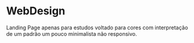 # WebDesign
Landing Page apenas para estudos voltado para cores com interpretação de um padrão um pouco minimalista não responsivo.
